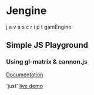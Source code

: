 # Jengine
j a v a s c r i p t  gamEngine

<h2> Simple JS Playground </h2>

<h3> Using gl-matrix & cannon.js </h3>

[Documentation](https://felbsn.github.io/Jengine/docs)

'just' [live demo](https://felbsn.github.io/Jengine/) <br/>

